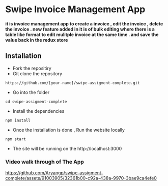# Swipe Invoice Management App
#### it is invoice management app to create a invoice , edit the invoice , delete the invoice . new feature added in it is of bulk editing where there is a table like format to edit mulitple invoice at the same time . and save the value back in the redux store
## Installation
 - Fork the repositiry 
 - Git clone the repository 
 ```
https://github.com/[your-name]/swipe-assigment-complete.git
```
- Go into the folder 
 ```
 cd swipe-assigment-complete
```
- Install the dependencies
```
npm install
```
- Once the installation is done , Run the website locally
 ```
 npm start
```
- The site will be running on the http://localhost:3000
### Video walk through of The App


https://github.com/Aryangp/swipe-assigment-complete/assets/91003905/32361b00-c92a-438a-9970-3bae9ca4efe0

